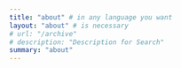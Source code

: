 ```yaml
---
title: "about" # in any language you want
layout: "about" # is necessary
# url: "/archive"
# description: "Description for Search"
summary: "about"
---
```


